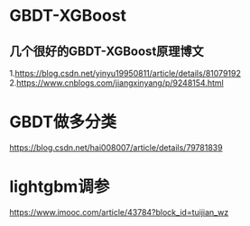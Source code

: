 # GBDT-XGBoost

## 几个很好的GBDT-XGBoost原理博文
1.https://blog.csdn.net/yinyu19950811/article/details/81079192  
2.https://www.cnblogs.com/jiangxinyang/p/9248154.html  

# GBDT做多分类
https://blog.csdn.net/hai008007/article/details/79781839

# lightgbm调参
https://www.imooc.com/article/43784?block_id=tuijian_wz

